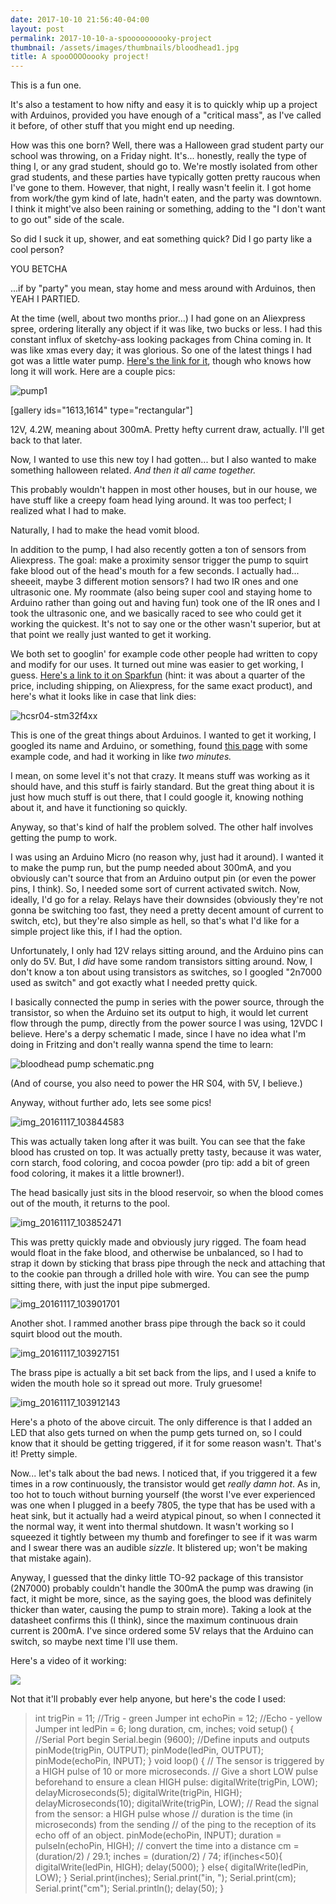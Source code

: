 ```yaml
---
date: 2017-10-10 21:56:40-04:00
layout: post
permalink: 2017-10-10-a-spoooooooooky-project
thumbnail: /assets/images/thumbnails/bloodhead1.jpg
title: A spooOOOOoooky project!
---
```


This is a fun one.

It's also a testament to how nifty and easy it is to quickly whip up a project with Arduinos, provided you have enough of a "critical mass", as I've called it before, of other stuff that you might end up needing.

How was this one born? Well, there was a Halloween grad student party our school was throwing, on a Friday night. It's... honestly, really the type of thing I, or any grad student, should go to. We're mostly isolated from other grad students, and these parties have typically gotten pretty raucous when I've gone to them. However, that night, I really wasn't feelin it. I got home from work/the gym kind of late, hadn't eaten, and the party was downtown. I think it might've also been raining or something, adding to the "I don't want to go out" side of the scale.

So did I suck it up, shower, and eat something quick? Did I go party like a cool person?

YOU BETCHA

...if by "party" you mean, stay home and mess around with Arduinos, then YEAH I PARTIED.

At the time (well, about two months prior...) I had gone on an Aliexpress spree, ordering literally any object if it was like, two bucks or less. I had this constant influx of sketchy-ass looking packages from China coming in. It was like xmas every day; it was glorious. So one of the latest things I had got was a little water pump. [Here's the link for it](https://www.aliexpress.com/store/product/Anself-Ultra-quiet-Mini-Water-Pump-DC12V-4-2W-Brushless-Water-Oil-Pump-Waterproof-Submersible-Fountain/1466008_32691301212.html), though who knows how long it will work. Here are a couple pics:

![pump1](/assets/images/pump1.png)

[gallery ids="1613,1614" type="rectangular"]

12V, 4.2W, meaning about 300mA. Pretty hefty current draw, actually. I'll get back to that later.

Now, I wanted to use this new toy I had gotten... but I also wanted to make something halloween related. *And then it all came together.*

This probably wouldn't happen in most other houses, but in our house, we have stuff like a creepy foam head lying around. It was too perfect; I realized what I had to make.

Naturally, I had to make the head vomit blood.

In addition to the pump, I had also recently gotten a ton of sensors from Aliexpress. The goal: make a proximity sensor trigger the pump to squirt fake blood out of the head's mouth for a few seconds. I actually had... sheeeit, maybe 3 different motion sensors? I had two IR ones and one ultrasonic one. My roommate (also being super cool and staying home to Arduino rather than going out and having fun) took one of the IR ones and I took the ultrasonic one, and we basically raced to see who could get it working the quickest. It's not to say one or the other wasn't superior, but at that point we really just wanted to get it working.

We both set to googlin' for example code other people had written to copy and modify for our uses. It turned out mine was easier to get working, I guess. [Here's a link to it on Sparkfun](https://www.sparkfun.com/products/13959) (hint: it was about a quarter of the price, including shipping, on Aliexpress, for the same exact product), and here's what it looks like in case that link dies:

![hcsr04-stm32f4xx](/assets/images/hcsr04-stm32f4xx.jpg)

This is one of the great things about Arduinos. I wanted to get it working, I googled its name and Arduino, or something, found [this page](http://randomnerdtutorials.com/complete-guide-for-ultrasonic-sensor-hc-sr04/) with some example code, and had it working in like *two minutes.*

I mean, on some level it's not that crazy. It means stuff was working as it should have, and this stuff is fairly standard. But the great thing about it is just how much stuff is out there, that I could google it, knowing nothing about it, and have it functioning so quickly.

Anyway, so that's kind of half the problem solved. The other half involves getting the pump to work.

I was using an Arduino Micro (no reason why, just had it around). I wanted it to make the pump run, but the pump needed about 300mA, and you obviously can't source that from an Arduino output pin (or even the power pins, I think). So, I needed some sort of current activated switch. Now, ideally, I'd go for a relay. Relays have their downsides (obviously they're not gonna be switching too fast, they need a pretty decent amount of current to switch, etc), but they're also simple as hell, so that's what I'd like for a simple project like this, if I had the option.

Unfortunately, I only had 12V relays sitting around, and the Arduino pins can only do 5V. But, I *did* have some random transistors sitting around. Now, I don't know a ton about using transistors as switches, so I googled "2n7000 used as switch" and got exactly what I needed pretty quick.

I basically connected the pump in series with the power source, through the transistor, so when the Arduino set its output to high, it would let current flow through the pump, directly from the power source I was using, 12VDC I believe. Here's a derpy schematic I made, since I have no idea what I'm doing in Fritzing and don't really wanna spend the time to learn:

![bloodhead pump schematic.png](/assets/images/bloodhead-pump-schematic.png)

(And of course, you also need to power the HR S04, with 5V, I believe.)

Anyway, without further ado, lets see some pics!

![img_20161117_103844583](/assets/images/img_20161117_103844583.jpg)

This was actually taken long after it was built. You can see that the fake blood has crusted on top. It was actually pretty tasty, because it was water, corn starch, food coloring, and cocoa powder (pro tip: add a bit of green food coloring, it makes it a little browner!).

The head basically just sits in the blood reservoir, so when the blood comes out of the mouth, it returns to the pool.

![img_20161117_103852471](/assets/images/img_20161117_103852471.jpg)

This was pretty quickly made and obviously jury rigged. The foam head would float in the fake blood, and otherwise be unbalanced, so I had to strap it down by sticking that brass pipe through the neck and attaching that to the cookie pan through a drilled hole with wire. You can see the pump sitting there, with just the input pipe submerged.

![img_20161117_103901701](/assets/images/img_20161117_103901701.jpg)

Another shot. I rammed another brass pipe through the back so it could squirt blood out the mouth.

![img_20161117_103927151](/assets/images/img_20161117_103927151.jpg)

The brass pipe is actually a bit set back from the lips, and I used a knife to widen the mouth hole so it spread out more. Truly gruesome!

![img_20161117_103912143](/assets/images/img_20161117_103912143.jpg)

Here's a photo of the above circuit. The only difference is that I added an LED that also gets turned on when the pump gets turned on, so I could know that it should be getting triggered, if it for some reason wasn't. That's it! Pretty simple.

Now... let's talk about the bad news. I noticed that, if you triggered it a few times in a row continuously, the transistor would get *really damn hot*. As in, too hot to touch without burning yourself (the worst I've ever experienced was one when I plugged in a beefy 7805, the type that has be used with a heat sink, but it actually had a weird atypical pinout, so when I connected it the normal way, it went into thermal shutdown. It wasn't working so I squeezed it tightly between my thumb and forefinger to see if it was warm and I swear there was an audible *sizzle*. It blistered up; won't be making that mistake again).

Anyway, I guessed that the dinky little TO-92 package of this transistor (2N7000) probably couldn't handle the 300mA the pump was drawing (in fact, it might be more, since, as the saying goes, the blood was definitely thicker than water, causing the pump to strain more). Taking a look at the datasheet confirms this (I think), since the maximum continuous drain current is 200mA. I've since ordered some 5V relays that the Arduino can switch, so maybe next time I'll use them.

Here's a video of it working:

![](/assets/images/VID_20161029_173446472.gif)

Not that it'll probably ever help anyone, but here's the code I used:

> int trigPin = 11; //Trig - green Jumper
> int echoPin = 12; //Echo - yellow Jumper
> int ledPin = 6;
> long duration, cm, inches;
> void setup() {
> //Serial Port begin
> Serial.begin (9600);
> //Define inputs and outputs
> pinMode(trigPin, OUTPUT);
> pinMode(ledPin, OUTPUT);
> pinMode(echoPin, INPUT);
> }
> void loop()
> {
> // The sensor is triggered by a HIGH pulse of 10 or more microseconds.
> // Give a short LOW pulse beforehand to ensure a clean HIGH pulse:
> digitalWrite(trigPin, LOW);
> delayMicroseconds(5);
> digitalWrite(trigPin, HIGH);
> delayMicroseconds(10);
> digitalWrite(trigPin, LOW);
> // Read the signal from the sensor: a HIGH pulse whose
> // duration is the time (in microseconds) from the sending
> // of the ping to the reception of its echo off of an object.
> pinMode(echoPin, INPUT);
> duration = pulseIn(echoPin, HIGH);
> // convert the time into a distance
> cm = (duration/2) / 29.1;
> inches = (duration/2) / 74;
> if(inches<50){
> digitalWrite(ledPin, HIGH);
> delay(5000);
> }
> else{
> digitalWrite(ledPin, LOW);
> }
> Serial.print(inches);
> Serial.print("in, ");
> Serial.print(cm);
> Serial.print("cm");
> Serial.println();
> delay(50);
> }
